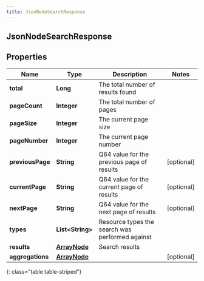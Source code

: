 ```yaml
---
title: JsonNodeSearchResponse
---
```


## JsonNodeSearchResponse

## Properties

| Name             | Type                                               | Description                                     | Notes      |
| ---------------- | -------------------------------------------------- | ----------------------------------------------- | ---------- |
| **total**        | <!----><!---->**Long**<!---->                      | The total number of results found               |            |
| **pageCount**    | <!----><!---->**Integer**<!---->                   | The total number of pages                       |            |
| **pageSize**     | <!----><!---->**Integer**<!---->                   | The current page size                           |            |
| **pageNumber**   | <!----><!---->**Integer**<!---->                   | The current page number                         |            |
| **previousPage** | <!----><!---->**String**<!---->                    | Q64 value for the previous page of results      | [optional] |
| **currentPage**  | <!----><!---->**String**<!---->                    | Q64 value for the current page of results       | [optional] |
| **nextPage**     | <!----><!---->**String**<!---->                    | Q64 value for the next page of results          | [optional] |
| **types**        | <!----><!---->**List&lt;String&gt;**<!---->        | Resource types the search was performed against |            |
| **results**      | <!----><!---->[**ArrayNode**](ArrayNode.md)<!----> | Search results                                  |            |
| **aggregations** | <!----><!---->[**ArrayNode**](ArrayNode.md)<!----> |                                                 | [optional] |

{: class="table table-striped"}
